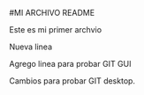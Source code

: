 #MI ARCHIVO README

Este es mi primer archvio

Nueva linea

Agrego linea para probar GIT GUI

Cambios para probar GIT desktop.